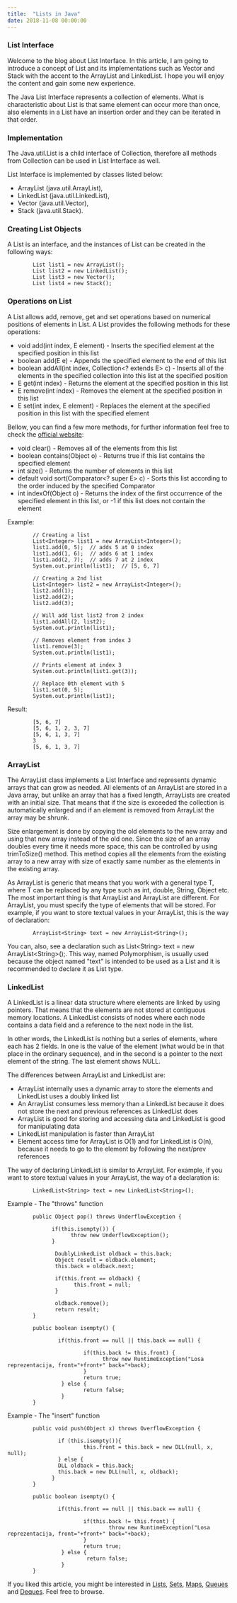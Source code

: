 ```yaml
---
title:  "Lists in Java"
date: 2018-11-08 00:00:00
---
```


### <a href="#list-interface" name="list-interface"><i class="fa fa-link anchor" aria-hidden="true"></i></a> List Interface

Welcome to the blog about List Interface. In this article, I am going to introduce a concept of List and its implementations such as Vector and Stack with the accent to the ArrayList and LinkedList. I hope you will enjoy the content and gain some new experience.

The Java List Interface represents a collection of elements. What is characteristic about List is that same element can occur more than once, also elements in a List have an insertion order and they can be iterated in that order. 

### <a href="#implementation" name="implementation"><i class="fa fa-link anchor" aria-hidden="true"></i></a> Implementation

The Java.util.List is a child interface of Collection, therefore all methods from Collection can be used in List Interface as well.

List Interface is implemented by classes listed below:
* ArrayList (java.util.ArrayList),
* LinkedList (java.util.LinkedList),
* Vector (java.util.Vector),
* Stack (java.util.Stack).

### <a href="#creating-list-objects" name="creating-list-objects"><i class="fa fa-link anchor" aria-hidden="true"></i></a> Creating List Objects

A List is an interface, and the instances of List can be created in the following ways:

```
        List list1 = new ArrayList();
        List list2 = new LinkedList();
        List list3 = new Vector(); 
        List list4 = new Stack(); 
```

### <a href="#operations-on-list" name="operations-on-list"><i class="fa fa-link anchor" aria-hidden="true"></i></a> Operations on List

A List allows add, remove, get and set operations based on numerical positions of elements in List. A List provides the following methods for these operations:

* void add(int index, E element) - Inserts the specified element at the specified position in this list
* boolean add(E e) - Appends the specified element to the end of this list
* boolean addAll(int index, Collection<? extends E> c) - Inserts all of the elements in the specified collection into this list at the specified position
* E get(int index) - Returns the element at the specified position in this list
* E remove(int index) - Removes the element at the specified position in this list
* E set(int index, E element) - Replaces the element at the specified position in this list with the specified element

Bellow, you can find a few more methods, for further information feel free to check the <a href="https://docs.oracle.com/javase/9/docs/api/java/util/List.html">official website</a>:
* void clear() - Removes all of the elements from this list
* boolean contains(Object o) - Returns true if this list contains the specified element
* int size() - Returns the number of elements in this list
* default void sort(Comparator<? super E> c) - Sorts this list according to the order induced by the specified Comparator
* int indexOf(Object o) - Returns the index of the first occurrence of the specified element in this list, or -1 if this list does not contain the element

Example:
```
        // Creating a list 
        List<Integer> list1 = new ArrayList<Integer>(); 
        list1.add(0, 5);  // adds 5 at 0 index 
        list1.add(1, 6);  // adds 6 at 1 index
        list1.add(2, 7);  // adds 7 at 2 index
        System.out.println(list1);  // [5, 6, 7] 
  
        // Creating a 2nd list
        List<Integer> list2 = new ArrayList<Integer>(); 
        list2.add(1); 
        list2.add(2); 
        list2.add(3); 
  
        // Will add list list2 from 2 index 
        list1.addAll(2, list2); 
        System.out.println(list1); 
  
        // Removes element from index 3 
        list1.remove(3);      
        System.out.println(list1); 
  
        // Prints element at index 3 
        System.out.println(list1.get(3)); 
  
        // Replace 0th element with 5 
        list1.set(0, 5);    
        System.out.println(list1);  
```
Result:
```
        [5, 6, 7]
        [5, 6, 1, 2, 3, 7]
        [5, 6, 1, 3, 7]
        3
        [5, 6, 1, 3, 7]
```

### <a href="#arrayList" name="arrayList"><i class="fa fa-link anchor" aria-hidden="true"></i></a> ArrayList

The ArrayList class implements a List Interface and represents dynamic arrays that can grow as needed. All elements of an ArrayList are stored in a Java array, but unlike an array that has a fixed length, ArrayLists are created with an initial size. That means that if the size is exceeded the collection is automatically enlarged and if an element is removed from ArrayList the array may be shrunk.

Size enlargement is done by copying the old elements to the new array and using that new array instead of the old one. Since the size of an array doubles every time it needs more space, this can be controlled by using trimToSize() method. This method copies all the elements from the existing array to a new array with size of exactly same number as the elements in the existing array.

As ArrayList is generic that means that you work with a general type T, where T can be replaced by any type such as int, double, String, Object etc. The most important thing is that ArrayList and ArrayList<T> are different. For ArrayList, you must specify the type of elements that will be stored. For example, if you want to store textual values in your ArrayList, this is the way of declaration:
```
        ArrayList<String> text = new ArrayList<String>();
```

You can, also, see a declaration such as List<&#xfeff;String> text = new ArrayList<&#xfeff;String>();. This way, named Polymorphism, is usually used because the object named "text" is intended to be used as a List and it is recommended to declare it as List<String> type.
 
### <a href="#linkedList" name="linkedList"><i class="fa fa-link anchor" aria-hidden="true"></i></a> LinkedList

A LinkedList is a linear data structure where elements are linked by using pointers. That means that the elements are not stored at contiguous memory locations. A LinkedList consists of nodes where each node contains a data field and a reference to the next node in the list.

In other words, the LinkedList is nothing but a series of elements, where each has 2 fields. In one is the value of the element (what would be in that place in the ordinary sequence), and in the second is a pointer to the next element of the string. The last element shows NULL.

The differences between ArrayList and LinkedList are:
* ArrayList internally uses a dynamic array to store the elements and LinkedList uses a doubly linked list
* An ArrayList consumes less memory than a LinkedList because it does not store the next and previous references as LinkedList does
* ArrayList is good for storing and accessing data and LinkedList is good for manipulating data
* LinkedList manipulation is faster than ArrayList
* Element access time for ArrayList is O(1) and for LinkedList is O(n), because it needs to go to the element by following the next/prev references

The way of declaring LinkedList is similar to ArrayList. For example, if you want to store textual values in your ArrayList, the way of a declaration is:
```
        LinkedList<String> text = new LinkedList<String>();
```

Example - The "throws" function
```
        public Object pop() throws UnderflowException {
        
              if(this.isempty()) {
                    throw new UnderflowException();
              }
                
               DoublyLinkedList oldback = this.back;
               Object result = oldback.element;
               this.back = oldback.next;
                
               if(this.front == oldback) {
                     this.front = null;
               }
                 
               oldback.remove();                
               return result;
        }

        public boolean isempty() {
          
                if(this.front == null || this.back == null) {
                  
                        if(this.back != this.front) {
                              throw new RuntimeException("Losa reprezentacija, front="+front+" back="+back);
                        }                          
                        return true;                          
                 } else {
                        return false;
                 }
        }
```
Example - The "insert" function
```
        public void push(Object x) throws OverflowException {
           
                if (this.isempty()){
                        this.front = this.back = new DLL(null, x, null);
                } else {
                DLL oldback = this.back;
                this.back = new DLL(null, x, oldback);
              }
        }

        public boolean isempty() {
         
                if(this.front == null || this.back == null) {
                
                        if(this.back != this.front) {
                                throw new RuntimeException("Losa reprezentacija, front="+front+" back="+back);
                        }                          
                        return true;
                 } else {
                         return false;
                 }
        }
```
If you liked this article, you might be interested in <a href="https://ivanursul.com/articles/java/lists">Lists</a>, <a href="https://ivanursul.com/articles/java/sets">Sets</a>, <a href="https://ivanursul.com/articles/java/maps">Maps</a>, <a href="https://ivanursul.com/articles/java/queues">Queues</a> and <a href="https://ivanursul.com/articles/java/deques">Deques</a>. Feel free to browse.
